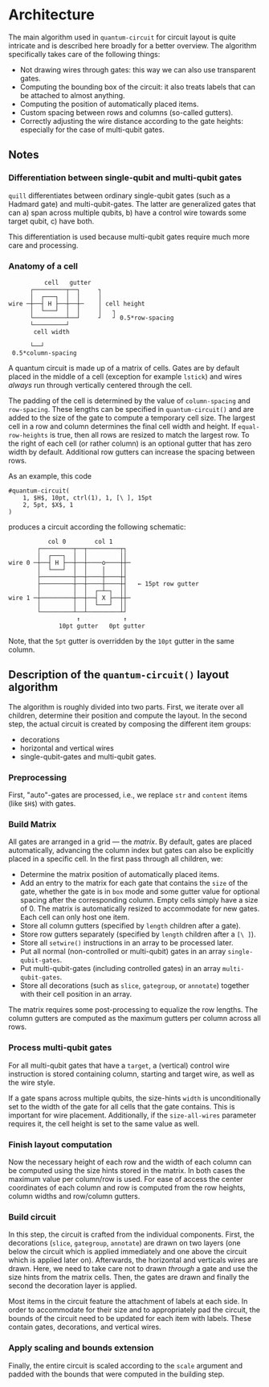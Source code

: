 # Architecture

The main algorithm used in `quantum-circuit` for circuit layout is quite intricate and is described here broadly for a better overview. The algorithm specifically takes care of the following things:
- Not drawing wires through gates: this way we can also use transparent gates. 
- Computing the bounding box of the circuit: it also treats labels that can be attached to almost anything. 
- Computing the position of automatically placed items.
- Custom spacing between rows and columns (so-called gutters). 
- Correctly adjusting the wire distance according to the gate heights: especially for the case of multi-qubit gates. 


## Notes
### Differentiation between single-qubit and multi-qubit gates
`quill` differentiates between ordinary single-qubit gates (such as a Hadmard gate) and multi-qubit-gates. The latter are generalized gates that can 
a) span across multiple qubits,
b) have a control wire towards some target qubit,
c) have both. 

This differentiation is used because multi-qubit gates require much more care and processing. 


### Anatomy of a cell

```
          cell   gutter
      ┌─────────┬──┐     ┐
      │  ┌───┐  │  │     │
wire ─┼──┤ H ├──┼──┼─    │ cell height
      │  └───┘  │  │     │   ┐  
      └─────────┴──┘     ┘   ┘ 0.5*row-spacing 
      └─────────┘
       cell width

      └──┘
 0.5*column-spacing
```
A quantum circuit is made up of a matrix of cells. Gates are by default placed in the middle of a cell (exception for example `lstick`) and wires _always_ run through vertically centered through the cell. 

The padding of the cell is determined by the value of `column-spacing` and `row-spacing`. These lengths can be specified in `quantum-circuit()` and are added to the size of the gate to compute a temporary cell size. The largest cell in a row and column determines the final cell width and height. If `equal-row-heights` is true, then all rows are resized to match the largest row. To the right of each cell (or rather column) is an optional gutter that has zero width by default. Additional row gutters can increase the spacing between rows. 

As an example, this code 
```typ
#quantum-circuit(
    1, $H$, 10pt, ctrl(1), 1, [\ ], 15pt
    2, 5pt, $X$, 1
)
```
produces a circuit according the following schematic:
```
           col 0        col 1  
        ┌─────────┬──┬─────────┬┐  
        │  ┌───┐  │  │         ││  
wire 0 ─┼──┤ H ├──┼──┼────o────┼┼─ 
        │  └───┘  │  │    │    ││  
        ├─────────┼──┼────┼────┼┤  
        ├─────────┼──┼────┼────┼┤   ← 15pt row gutter
        │         │  │  ┌─┴─┐  ││  
wire 1 ─┼─────────┼──┼──┤ X ├──┼┼─ 
        │         │  │  └───┘  ││  
        └─────────┴──┴─────────┴┘  
                   ↑            ↑
              10pt gutter   0pt gutter
```
Note, that the `5pt` gutter is overridden by the `10pt` gutter in the same column. 


## Description of the `quantum-circuit()` layout algorithm

The algorithm is roughly divided into two parts. First, we iterate over all children, determine their position and compute the layout. In the second step, the actual circuit is created by composing the different item groups:
- decorations
- horizontal and vertical wires
- single-qubit-gates and multi-qubit gates. 

### Preprocessing
First, "auto"-gates are processed, i.e., we replace `str` and `content` items (like `$H$`) with gates. 

### Build Matrix
All gates are arranged in a grid — the _matrix_. By default, gates are placed automatically, advancing the column index but gates can also be explicitly placed in a specific cell. In the first pass through all children, we:
- Determine the matrix position of automatically placed items. 
- Add an entry to the matrix for each gate that contains the `size` of the gate, whether the gate is in `box` mode and some gutter value for optional spacing after the corresponding column. Empty cells simply have a size of 0. The matrix is automatically resized to accommodate for new gates. Each cell can only host one item. 
- Store all column gutters (specified by `length` children after a gate).
- Store row gutters separately (specified by `length` children after a `[\ ]`). 
- Store all `setwire()` instructions in an array to be processed later. 
- Put all normal (non-controlled or multi-qubit) gates in an array `single-qubit-gates`. 
- Put multi-qubit-gates (including controlled gates) in an array `multi-qubit-gates`. 
- Store all decorations (such as `slice`, `gategroup`, or `annotate`) together with their cell position in an array. 

The matrix requires some post-processing to equalize the row lengths. The column gutters are computed as the maximum gutters per column across all rows. 

### Process multi-qubit gates

For all multi-qubit gates that have a `target`, a (vertical) control wire instruction is stored containing column, starting and target wire, as well as the wire style. 

If a gate spans across multiple qubits, the size-hints `width` is unconditionally set to the width of the gate for all cells that the gate contains. This is important for wire placement. Additionally, if the `size-all-wires` parameter requires it, the cell height is set to the same value as well. 

### Finish layout computation

Now the necessary height of each row and the width of each column can be computed using the size hints stored in the matrix. In both cases the maximum value per column/row is used. For ease of access the center coordinates of each column and row is computed from the row heights, column widths and row/column gutters. 

### Build circuit

In this step, the circuit is crafted from the individual components. First, the decorations (`slice`, `gategroup`, `annotate`) are drawn on two layers (one below the circuit which is applied immediately and one above the circuit which is applied later on). Afterwards, the horizontal and verticals wires are drawn. Here, we need to take care not to drawn _through_ a gate and use the size hints from the matrix cells. Then, the gates are drawn and finally the second the decoration layer is applied. 

Most items in the circuit feature the attachment of labels at each side. In order to accommodate for their size and to appropriately pad the circuit, the bounds of the circuit need to be updated for each item with labels. These contain gates, decorations, and vertical wires. 

### Apply scaling and bounds extension

Finally, the entire circuit is scaled according to the `scale` argument and padded with the bounds that were computed in the building step. 